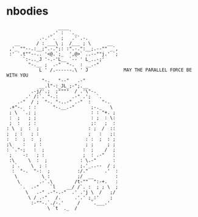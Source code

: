 # nbodies

                       ____
                    _.' :  `._
                .-.'`.  ;   .'`.-.
       __      / : ___\ ;  /___ ; \      __    
     ,'_ ""--.:__;".-.";: :".-.":__;.--"" _`,   
     :' `.t""--.. '<@.`;_  ',@>` ..--""j.' `;   
          `:-.._J '-.-'L__ `-- ' L_..-;'        
            "-.__ ;  .-"  "-.  : __.-"          
                L ' /.------.\ ' J             MAY THE PARALLEL FORCE BE WITH YOU
                 "-.   "--"   .-"               
                __.l"-:_JL_;-";.__
             .-j/'.;  ;""""  / .'\"-.           
           .' /:`. "-.:     .-" .';  `.         
        .-"  / ;  "-. "-..-" .-"  :    "-.      
     .+"-.  : :      "-.__.-"      ;-._   \     
     ; \  `.; ;                    : : "+. ;    
     :  ;   ; ;                    : ;  : \:    
     ;  :   ; :                    ;:   ;  :
    : \  ;  :  ;                  : ;  /  ::    
    ;  ; :   ; :                  ;   :   ;:    
    :  :  ;  :  ;                : :  ;  : ;    
    ;\    :   ; :                ; ;     ; ;    
    : `."-;   :  ;              :  ;    /  ;    
     ;    -:   ; :              ;  : .-"   :    
     :\     \  :  ;            : \.-"      :      
      ;`.    \  ; :            ;.'_..--  / ;  
      :  "-.  "-:  ;          :/."      .'  :   
       \         \ :          ;/  __        :   
        \       .-`.\        /t-""  ":-+.   :   
         `.  .-"    `l    __/ /`. :  ; ; \  ;   
           \   .-" .-"-.-"  .' .'j \  /   ;/
            \ / .-"   /.     .'.' ;_:'    ;
             :-""-.`./-.'     /    `.___.'
                   \ `t  ._  /

